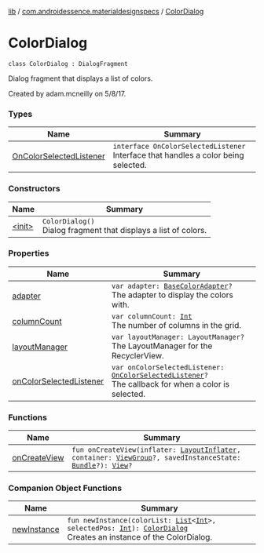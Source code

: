 [lib](../../index.md) / [com.androidessence.materialdesignspecs](../index.md) / [ColorDialog](./index.md)

# ColorDialog

`class ColorDialog : DialogFragment`

Dialog fragment that displays a list of colors.

Created by adam.mcneilly on 5/8/17.

### Types

| Name | Summary |
|---|---|
| [OnColorSelectedListener](-on-color-selected-listener/index.md) | `interface OnColorSelectedListener`<br>Interface that handles a color being selected. |

### Constructors

| Name | Summary |
|---|---|
| [&lt;init&gt;](-init-.md) | `ColorDialog()`<br>Dialog fragment that displays a list of colors. |

### Properties

| Name | Summary |
|---|---|
| [adapter](adapter.md) | `var adapter: `[`BaseColorAdapter`](../-base-color-adapter/index.md)`?`<br>The adapter to display the colors with. |
| [columnCount](column-count.md) | `var columnCount: `[`Int`](https://kotlinlang.org/api/latest/jvm/stdlib/kotlin/-int/index.html)<br>The number of columns in the grid. |
| [layoutManager](layout-manager.md) | `var layoutManager: LayoutManager?`<br>The LayoutManager for the RecyclerView. |
| [onColorSelectedListener](on-color-selected-listener.md) | `var onColorSelectedListener: `[`OnColorSelectedListener`](-on-color-selected-listener/index.md)`?`<br>The callback for when a color is selected. |

### Functions

| Name | Summary |
|---|---|
| [onCreateView](on-create-view.md) | `fun onCreateView(inflater: `[`LayoutInflater`](https://developer.android.com/reference/android/view/LayoutInflater.html)`, container: `[`ViewGroup`](https://developer.android.com/reference/android/view/ViewGroup.html)`?, savedInstanceState: `[`Bundle`](https://developer.android.com/reference/android/os/Bundle.html)`?): `[`View`](https://developer.android.com/reference/android/view/View.html)`?` |

### Companion Object Functions

| Name | Summary |
|---|---|
| [newInstance](new-instance.md) | `fun newInstance(colorList: `[`List`](https://kotlinlang.org/api/latest/jvm/stdlib/kotlin.collections/-list/index.html)`<`[`Int`](https://kotlinlang.org/api/latest/jvm/stdlib/kotlin/-int/index.html)`>, selectedPos: `[`Int`](https://kotlinlang.org/api/latest/jvm/stdlib/kotlin/-int/index.html)`): `[`ColorDialog`](./index.md)<br>Creates an instance of the ColorDialog. |
